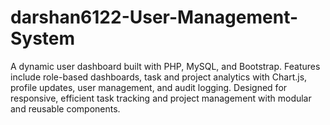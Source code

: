 # darshan6122-User-Management-System
A dynamic user dashboard built with PHP, MySQL, and Bootstrap. Features include role-based dashboards, task and project analytics with Chart.js, profile updates, user management, and audit logging. Designed for responsive, efficient task tracking and project management with modular and reusable components.
